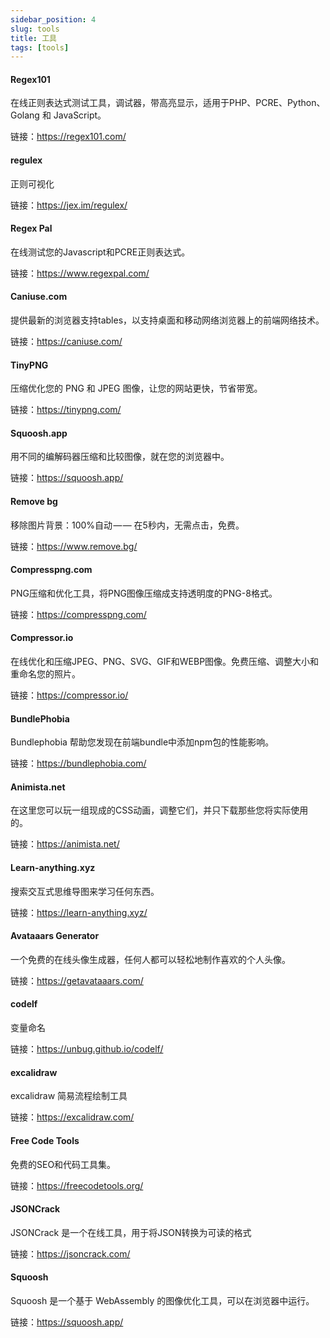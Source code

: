 ```yaml
---
sidebar_position: 4
slug: tools
title: 工具
tags: [tools]
---
```


####  Regex101

在线正则表达式测试工具，调试器，带高亮显示，适用于PHP、PCRE、Python、Golang 和 JavaScript。

链接：https://regex101.com/

####  regulex

正则可视化

链接：https://jex.im/regulex/

####  Regex Pal

在线测试您的Javascript和PCRE正则表达式。

链接：https://www.regexpal.com/

####  Caniuse.com

提供最新的浏览器支持tables，以支持桌面和移动网络浏览器上的前端网络技术。

链接：https://caniuse.com/

####  TinyPNG

压缩优化您的 PNG 和 JPEG 图像，让您的网站更快，节省带宽。

链接：https://tinypng.com/

####  Squoosh.app

用不同的编解码器压缩和比较图像，就在您的浏览器中。

链接：https://squoosh.app/

####  Remove bg

移除图片背景：100%自动 — — 在5秒内，无需点击，免费。

链接：https://www.remove.bg/

####  Compresspng.com

PNG压缩和优化工具，将PNG图像压缩成支持透明度的PNG-8格式。

链接：https://compresspng.com/

####  Compressor.io

在线优化和压缩JPEG、PNG、SVG、GIF和WEBP图像。免费压缩、调整大小和重命名您的照片。

链接：https://compressor.io/

####  BundlePhobia

Bundlephobia 帮助您发现在前端bundle中添加npm包的性能影响。

链接：https://bundlephobia.com/

####  Animista.net

在这里您可以玩一组现成的CSS动画，调整它们，并只下载那些您将实际使用的。

链接：https://animista.net/

####  Learn-anything.xyz

搜索交互式思维导图来学习任何东西。

链接：https://learn-anything.xyz/

####  Avataaars Generator

一个免费的在线头像生成器，任何人都可以轻松地制作喜欢的个人头像。

链接：https://getavataaars.com/

#### codelf

变量命名

链接：https://unbug.github.io/codelf/

#### excalidraw

excalidraw 简易流程绘制工具

链接：https://excalidraw.com/

####  Free Code Tools

免费的SEO和代码工具集。

链接：https://freecodetools.org/

####  JSONCrack

JSONCrack 是一个在线工具，用于将JSON转换为可读的格式

链接：https://jsoncrack.com/

####  Squoosh

Squoosh 是一个基于 WebAssembly 的图像优化工具，可以在浏览器中运行。

链接：https://squoosh.app/
